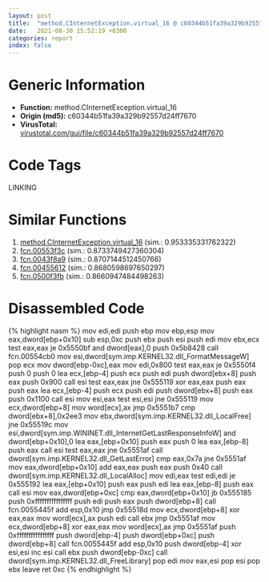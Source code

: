 ```yaml
---
layout: post
title:  "method.CInternetException.virtual_16 @ c60344b51fa39a329b92557d24ff7670"
date:   2021-08-30 15:52:19 +0300
categories: report
index: false
---
```


# Generic Information
- **Function:** method.CInternetException.virtual\_16
- **Origin (md5):** c60344b51fa39a329b92557d24ff7670
- **VirusTotal:** [virustotal.com/gui/file/c60344b51fa39a329b92557d24ff7670][virustotal_ref]

# Code Tags
<span class="tag" id="LINKING">LINKING</span>


# Similar Functions

1. [method.CInternetException.virtual\_16][similar_1_ref] (sim.: 0.953335331762322)
2. [fcn.00553f3c][similar_2_ref] (sim.: 0.8733749427360304)
3. [fcn.0043f8a9][similar_3_ref] (sim.: 0.8707144512450766)
4. [fcn.00455612][similar_4_ref] (sim.: 0.8680598697650297)
5. [fcn.0500f3fb][similar_5_ref] (sim.: 0.8660947484498263)


# Disassembled Code

{% highlight nasm %}
mov edi,edi
push ebp
mov ebp,esp
mov eax,dword[ebp+0x10]
sub esp,0xc
push ebx
push esi
push edi
mov ebx,ecx
test eax,eax
je 0x5550bf
and dword[eax],0
push 0x5b8428
call fcn.00554cb0
mov esi,dword[sym.imp.KERNEL32.dll_FormatMessageW]
pop ecx
mov dword[ebp-0xc],eax
mov edi,0x800
test eax,eax
je 0x5550f4
push 0
push 0
lea ecx,[ebp-4]
push ecx
push edi
push dword[ebx+8]
push eax
push 0x900
call esi
test eax,eax
jne 0x555119
xor eax,eax
push eax
push eax
lea ecx,[ebp-4]
push ecx
push edi
push dword[ebx+8]
push eax
push 0x1100
call esi
mov esi,eax
test esi,esi
jne 0x555119
mov ecx,dword[ebp+8]
mov word[ecx],ax
jmp 0x5551b7
cmp dword[ebx+8],0x2ee3
mov ebx,dword[sym.imp.KERNEL32.dll_LocalFree]
jne 0x55519c
mov esi,dword[sym.imp.WININET.dll_InternetGetLastResponseInfoW]
and dword[ebp+0x10],0
lea eax,[ebp+0x10]
push eax
push 0
lea eax,[ebp-8]
push eax
call esi
test eax,eax
jne 0x5551af
call dword[sym.imp.KERNEL32.dll_GetLastError]
cmp eax,0x7a
jne 0x5551af
mov eax,dword[ebp+0x10]
add eax,eax
push eax
push 0x40
call dword[sym.imp.KERNEL32.dll_LocalAlloc]
mov edi,eax
test edi,edi
je 0x555192
lea eax,[ebp+0x10]
push eax
push edi
lea eax,[ebp-8]
push eax
call esi
mov eax,dword[ebp+0xc]
cmp eax,dword[ebp+0x10]
jb 0x555185
push 0xffffffffffffffff
push edi
push eax
push dword[ebp+8]
call fcn.0055445f
add esp,0x10
jmp 0x55518d
mov ecx,dword[ebp+8]
xor eax,eax
mov word[ecx],ax
push edi
call ebx
jmp 0x5551af
mov ecx,dword[ebp+8]
xor eax,eax
mov word[ecx],ax
jmp 0x5551af
push 0xffffffffffffffff
push dword[ebp-4]
push dword[ebp+0xc]
push dword[ebp+8]
call fcn.0055445f
add esp,0x10
push dword[ebp-4]
xor esi,esi
inc esi
call ebx
push dword[ebp-0xc]
call dword[sym.imp.KERNEL32.dll_FreeLibrary]
pop edi
mov eax,esi
pop esi
pop ebx
leave 
ret 0xc
{% endhighlight %}


[similar_1_ref]: /report/method.CInternetException.virtual_16@14b20b07906a36e23f2230c8042160f2
[similar_2_ref]: /report/fcn.00553f3c@c60344b51fa39a329b92557d24ff7670
[similar_3_ref]: /report/fcn.0043f8a9@c3466bab32f3a73706b87b6042748ed4
[similar_4_ref]: /report/fcn.00455612@be7fba7cc724acf4ae2900d99e0fc9c3
[similar_5_ref]: /report/fcn.0500f3fb@4c586cff484b06245b76ed0781180186
[virustotal_ref]: https://www.virustotal.com/gui/file/c60344b51fa39a329b92557d24ff7670